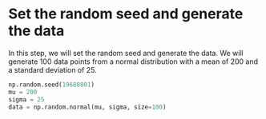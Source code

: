# Set the random seed and generate the data

In this step, we will set the random seed and generate the data. We will generate 100 data points from a normal distribution with a mean of 200 and a standard deviation of 25.

```python
np.random.seed(19680801)
mu = 200
sigma = 25
data = np.random.normal(mu, sigma, size=100)
```
